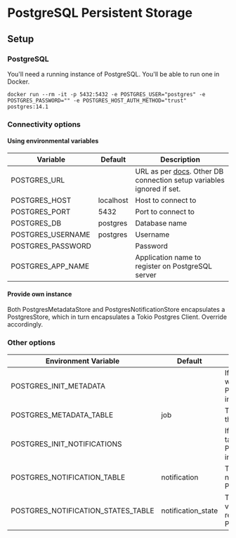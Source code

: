 # PostgreSQL Persistent Storage

## Setup

### PostgreSQL

You'll need a running instance of PostgreSQL. You'll be able to run one in Docker.

```shell
docker run --rm -it -p 5432:5432 -e POSTGRES_USER="postgres" -e POSTGRES_PASSWORD="" -e POSTGRES_HOST_AUTH_METHOD="trust" postgres:14.1
```

### Connectivity options

#### Using environmental variables

 Variable          | Default   | Description                                                                                                                                
-------------------|-----------|--------------------------------------------------------------------------------------------------------------------------------------------
 POSTGRES_URL      |           | URL as per [docs](https://docs.rs/postgres/latest/postgres/config/struct.Config.html). Other DB connection setup variables ignored if set. 
 POSTGRES_HOST     | localhost | Host to connect to                                                                                                                         
 POSTGRES_PORT     | 5432      | Port to connect to                                                                                                                         
 POSTGRES_DB       | postgres  | Database name                                                                                                                              
 POSTGRES_USERNAME | postgres  | Username                                                                                                                                   
 POSTGRES_PASSWORD |           | Password                                                                                                                                   
 POSTGRES_APP_NAME |           | Application name to register on PostgreSQL server                                                                                          

#### Provide own instance

Both PostgresMetadataStore and PostgresNotificationStore encapsulates a PostgresStore, which in
turn encapsulates a Tokio Postgres Client. Override accordingly.

### Other options

 Environment Variable               | Default            | Description                                                                                                           
------------------------------------|--------------------|-----------------------------------------------------------------------------------------------------------------------
 POSTGRES_INIT_METADATA             |                    | If set to 'true', the metadata table will be created on PostgresMetadataStore initialization.                         
 POSTGRES_METADATA_TABLE            | job                | The metadata table name used by the PostgresMetadataStore.                                                            
 POSTGRES_INIT_NOTIFICATIONS        |                    | If set to 'true', the notification tables will be created on PostgresNotificationStore initizalization.               
 POSTGRES_NOTIFICATION_TABLE        | notification       | The table to hold the main notification data used by PostgresNotificationStore                                        
 POSTGRES_NOTIFICATION_STATES_TABLE | notification_state | The table to hold the states types vs notification id table. A 1:N relationship with the POSTGRES_NOTIFICATION_TABLE. 

